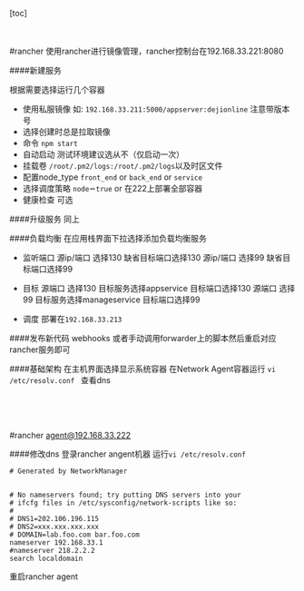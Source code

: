 [toc]
<br>
<br><br>


#rancher
使用rancher进行镜像管理，rancher控制台在192.168.33.221:8080



####新建服务

根据需要选择运行几个容器
* 使用私服镜像 如:  `192.168.33.211:5000/appserver:dejionline` 注意带版本号
* 选择创建时总是拉取镜像
* 命令 `npm start`
* 自动启动 测试环境建议选从不（仅启动一次）
* 挂载卷 `/root/.pm2/logs:/root/.pm2/logs`以及时区文件
* 配置node_type `front_end` or `back_end`  or `service`
* 选择调度策略 `node＝true` or 在222上部署全部容器
* 健康检查 可选 

####升级服务
同上

####负载均衡
在应用栈界面下拉选择添加负载均衡服务

* 监听端口
源ip/端口 选择130 缺省目标端口选择130
源ip/端口 选择99 缺省目标端口选择99

* 目标
源端口 选择130 目标服务选择appservice 目标端口选择130
源端口 选择99 目标服务选择manageservice 目标端口选择99

* 调度
部署在`192.168.33.213`

####发布新代码
webhooks 或者手动调用forwarder上的脚本然后重启对应rancher服务即可

####基础架构
在主机界面选择显示系统容器
在Network Agent容器运行 `vi /etc/resolv.conf `
查看dns


<br>
<br><br>

#rancher agent@192.168.33.222

####修改dns
 登录rancher angent机器 运行`vi /etc/resolv.conf `

```
# Generated by NetworkManager


# No nameservers found; try putting DNS servers into your
# ifcfg files in /etc/sysconfig/network-scripts like so:
#
# DNS1=202.106.196.115
# DNS2=xxx.xxx.xxx.xxx
# DOMAIN=lab.foo.com bar.foo.com
nameserver 192.168.33.1
#nameserver 218.2.2.2
search localdomain
```

重启rancher agent